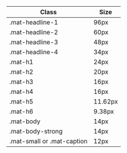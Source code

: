 | Class                      | Size    |
| -------------------------- | ------- |
| .mat-headline-1            | 96px    |
| .mat-headline-2            | 60px    |
| .mat-headline-3            | 48px    |
| .mat-headline-4            | 34px    |
| .mat-h1                    | 24px    |
| .mat-h2                    | 20px    |
| .mat-h3                    | 16px    |
| .mat-h4                    | 16px    |
| .mat-h5                    | 11.62px |
| .mat-h6                    | 9.38px  |
| .mat-body                  | 14px    |
| .mat-body-strong           | 14px    |
| .mat-small or .mat-caption | 12px    |
